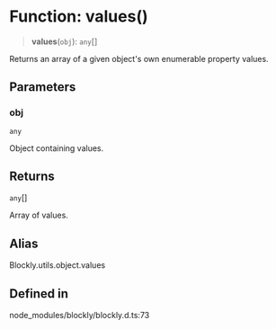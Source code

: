 # Function: values()

> **values**(`obj`): `any`[]

Returns an array of a given object's own enumerable property values.

## Parameters

### obj

`any`

Object containing values.

## Returns

`any`[]

Array of values.

## Alias

Blockly.utils.object.values

## Defined in

node_modules/blockly/blockly.d.ts:73
